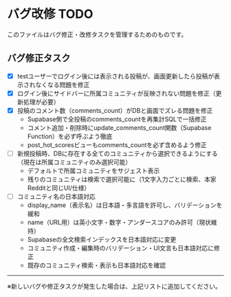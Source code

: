# バグ改修 TODO

このファイルはバグ修正・改修タスクを管理するためのものです。

## バグ修正タスク
- [x] testユーザーでログイン後には表示される投稿が、画面更新したら投稿が表示されなくなる問題を修正
- [x] ログイン後にサイドバーに所属コミュニティが反映されない問題を修正（更新処理が必要）
- [x] 投稿のコメント数（comments_count）がDBと画面でズレる問題を修正
    - Supabase側で全投稿のcomments_countを再集計SQLで一括修正
    - コメント追加・削除時にupdate_comments_count関数（Supabase Function）を必ず呼ぶよう徹底
    - post_hot_scoresビューもcomments_countを必ず含めるよう修正
- [ ] 新規投稿時、DBに存在する全てのコミュニティから選択できるようにする（現在は所属コミュニティのみ選択可能）
    - デフォルトで所属コミュニティをサジェスト表示
    - 残りのコミュニティは検索で選択可能に（1文字入力ごとに検索、本家Redditと同じUI/仕様）
- [ ] コミュニティ名の日本語対応
    - display_name（表示名）は日本語・多言語を許可し、バリデーションを緩和
    - name（URL用）は英小文字・数字・アンダースコアのみ許可（現状維持）
    - Supabaseの全文検索インデックスを日本語対応に変更
    - コミュニティ作成・編集時のバリデーション・UI文言も日本語対応に修正
    - 既存のコミュニティ検索・表示も日本語対応を確認

---

※新しいバグや修正タスクが発生した場合は、上記リストに追加してください。 